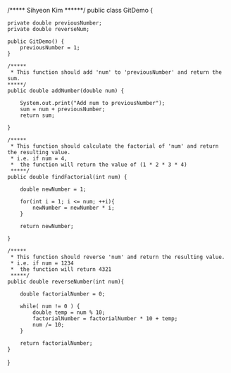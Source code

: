 /*****
Sihyeon Kim
 ******/
public class GitDemo {
    
    private double previousNumber;
    private double reverseNum;
    
    public GitDemo() {
        previousNumber = 1;
    }
    
    /*****
     * This function should add 'num' to 'previousNumber' and return the sum.
    *****/
    public double addNumber(double num) {
    
        System.out.print("Add num to previousNumber");
        sum = num + previousNumber;
        return sum;

    }
    
    /*****
     * This function should calculate the factorial of 'num' and return the resulting value.
     * i.e. if num = 4,
     *  the function will return the value of (1 * 2 * 3 * 4)
     *****/
    public double findFactorial(int num) {

        double newNumber = 1;
        
        for(int i = 1; i <= num; ++i){
            newNumber = newNumber * i;
        }
        
        return newNumber;  

    }
    
    /*****
     * This function should reverse 'num' and return the resulting value.
     * i.e. if num = 1234
     *  the function will return 4321
     *****/
    public double reverseNumber(int num){

        double factorialNumber = 0;
        
        while( num != 0 ) {
            double temp = num % 10;
            factorialNumber = factorialNumber * 10 + temp;
            num /= 10;
        }
        
        return factorialNumber;
    }
    
}
